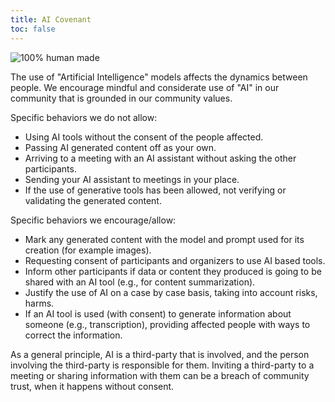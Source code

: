 ```yaml
---
title: AI Covenant
toc: false
---
```


![100% human made](https://img.shields.io/badge/100%25%20human%20made-violet?style=for-the-badge&logo=myspace)

The use of "Artificial Intelligence" models affects the dynamics between people. We encourage mindful and considerate use of "AI" in our community that is grounded in our community values.

Specific behaviors we do not allow:

- Using AI tools without the consent of the people affected.
- Passing AI generated content off as your own.
- Arriving to a meeting with an AI assistant without asking the other participants.
- Sending your AI assistant to meetings in your place.
- If the use of generative tools has been allowed, not verifying or validating the generated content.

Specific behaviors we encourage/allow:

- Mark any generated content with the model and prompt used for its creation (for example images).
- Requesting consent of participants and organizers to use AI based tools.
- Inform other participants if data or content they produced is going to be shared with an AI tool (e.g., for content summarization).
- Justify the use of AI on a case by case basis, taking into account risks, harms.
- If an AI tool is used (with consent) to generate information about someone (e.g., transcription), providing affected people with ways to correct the information.

As a general principle, AI is a third-party that is involved, and the person involving the third-party is responsible for them. Inviting a third-party to a meeting or sharing information with them can be a breach of community trust, when it happens without consent.
